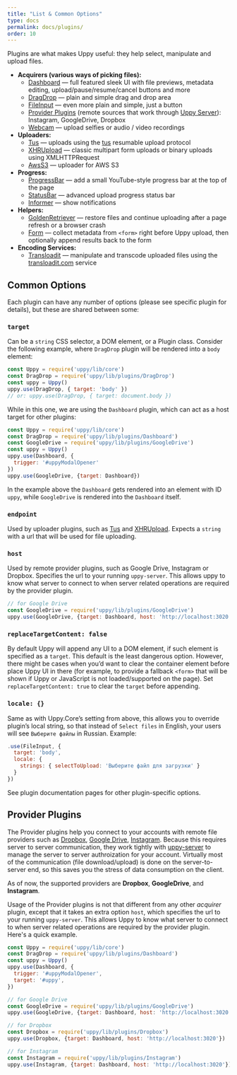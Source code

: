 ```yaml
---
title: "List & Common Options"
type: docs
permalink: docs/plugins/
order: 10
---
```


Plugins are what makes Uppy useful: they help select, manipulate and upload files.

- **Acquirers (various ways of picking files):**
  - [Dashboard](/docs/dashboard) — full featured sleek UI with file previews, metadata editing, upload/pause/resume/cancel buttons and more
  - [DragDrop](/docs/dragdrop) — plain and simple drag and drop area
  - [FileInput](/docs/fileinput) — even more plain and simple, just a button
  - [Provider Plugins](#Provider-Plugins) (remote sources that work through [Uppy Server](/docs/uppy-server/)): Instagram, GoogleDrive, Dropbox
  - [Webcam](/docs/webcam) — upload selfies or audio / video recordings
- **Uploaders:**
  - [Tus](/docs/tus) — uploads using the [tus](https://tus.io) resumable upload protocol
  - [XHRUpload](/docs/xhrupload) — classic multipart form uploads or binary uploads using XMLHTTPRequest
  - [AwsS3](/docs/aws-s3) — uploader for AWS S3
- **Progress:**
  - [ProgressBar](/docs/progressbar) — add a small YouTube-style progress bar at the top of the page
  - [StatusBar](/docs/statusbar) — advanced upload progress status bar
  - [Informer](/docs/informer) — show notifications
- **Helpers:**
  - [GoldenRetriever](/docs/golden-retriever) — restore files and continue uploading after a page refresh or a browser crash
  - [Form](/docs/form) — collect metadata from `<form>` right before Uppy upload, then optionally append results back to the form
- **Encoding Services:**
  - [Transloadit](/docs/transloadit) — manipulate and transcode uploaded files using the [transloadit.com](https://transloadit.com) service

## Common Options

Each plugin can have any number of options (please see specific plugin for details), but these are shared between some:

### `target`

Can be a `string` CSS selector, a DOM element, or a Plugin class. Consider the following example, where `DragDrop` plugin will be rendered into a `body` element:

```js
const Uppy = require('uppy/lib/core')
const DragDrop = require('uppy/lib/plugins/DragDrop')
const uppy = Uppy()
uppy.use(DragDrop, { target: 'body' })
// or: uppy.use(DragDrop, { target: document.body })
```

While in this one, we are using the `Dashboard` plugin, which can act as a host target for other plugins:

```js
const Uppy = require('uppy/lib/core')
const DragDrop = require('uppy/lib/plugins/Dashboard')
const GoogleDrive = require('uppy/lib/plugins/GoogleDrive')
const uppy = Uppy()
uppy.use(Dashboard, {
  trigger: '#uppyModalOpener'
})
uppy.use(GoogleDrive, {target: Dashboard})
```

In the example above the `Dashboard` gets rendered into an element with ID `uppy`, while `GoogleDrive` is rendered into the `Dashboard` itself.

### `endpoint`

Used by uploader plugins, such as [Tus](/docs/tus) and [XHRUpload](/docs/xhrupload). Expects a `string` with a url that will be used for file uploading.

### `host`

Used by remote provider plugins, such as Google Drive, Instagram or Dropbox. Specifies the url to your running `uppy-server`. This allows uppy to know what server to connect to when server related operations are required by the provider plugin.

```js
// for Google Drive
const GoogleDrive = require('uppy/lib/plugins/GoogleDrive')
uppy.use(GoogleDrive, {target: Dashboard, host: 'http://localhost:3020'})
```

### `replaceTargetContent: false`

By default Uppy will append any UI to a DOM element, if such element is specified as a `target`. This default is the least dangerous option. However, there might be cases when you’d want to clear the container element before place Uppy UI in there (for example, to provide a fallback `<form>` that will be shown if Uppy or JavaScript is not loaded/supported on the page). Set `replaceTargetContent: true` to clear the `target` before appending.

### `locale: {}`

Same as with Uppy.Core’s setting from above, this allows you to override plugin’s local string, so that instead of `Select files` in English, your users will see `Выберите файлы` in Russian. Example:

```js
.use(FileInput, {
  target: 'body',
  locale: {
    strings: { selectToUpload: 'Выберите файл для загрузки' }
  }
})
```

See plugin documentation pages for other plugin-specific options.

## Provider Plugins

The Provider plugins help you connect to your accounts with remote file providers such as [Dropbox](https://dropbox.com), [Google Drive](https://drive.google.com), [Instagram](https://instagram.com). Because this requires server to server communication, they work tightly with [uppy-server](https://github.com/transloadit/uppy-server) to manage the server to server authroization for your account. Virtually most of the communication (file download/upload) is done on the server-to-server end, so this saves you the stress of data consumption on the client.

As of now, the supported providers are **Dropbox**, **GoogleDrive**, and **Instagram**.

Usage of the Provider plugins is not that different from any other *acquirer* plugin, except that it takes an extra option `host`, which specifies the url to your running `uppy-server`. This allows Uppy to know what server to connect to when server related operations are required by the provider plugin. Here's a quick example.

```js
const Uppy = require('uppy/lib/core')
const DragDrop = require('uppy/lib/plugins/Dashboard')
const uppy = Uppy()
uppy.use(Dashboard, {
  trigger: '#uppyModalOpener',
  target: '#uppy',
})

// for Google Drive
const GoogleDrive = require('uppy/lib/plugins/GoogleDrive')
uppy.use(GoogleDrive, {target: Dashboard, host: 'http://localhost:3020'})

// for Dropbox
const Dropbox = require('uppy/lib/plugins/Dropbox')
uppy.use(Dropbox, {target: Dashboard, host: 'http://localhost:3020'})

// for Instagram
const Instagram = require('uppy/lib/plugins/Instagram')
uppy.use(Instagram, {target: Dashboard, host: 'http://localhost:3020'})
```
